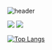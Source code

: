![header](https://capsule-render.vercel.app/api?slice=wave&&"B6DCB6"=auto&3=300&section=header&text=Hyunseo-ing&capsule%20render&fontSize=90)

<img src="https://img.shields.io/badge/Unity-FFFFFF?style=flat&logo=Unity&logoColor=black"/> <img src="https://img.shields.io/badge/C++-00599C?style=flat&logo=C++&logoColor=black"/> 

[![Top Langs](https://github-readme-stats.vercel.app/api/top-langs/?username=hyunseo24&layout=compact)](https://github.com/hyunseo24/github-readme-stats)
